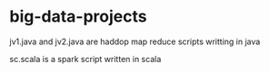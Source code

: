 # big-data-projects

jv1.java and jv2.java are haddop map reduce scripts writting in java

sc.scala is a spark script written in scala

